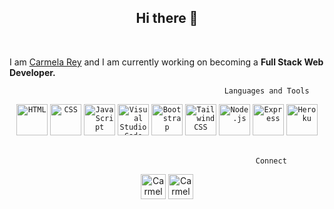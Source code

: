 
<h2 align="center"> Hi there 👋</h2>
		   <br>


I am [Carmela Rey](https://github.com/Cdrcar/Portfolio-CarmelaRey) and I am currently working on becoming a **Full Stack Web Developer.**


	                                                Languages and Tools 
		 

		   
<div align="center">
	<code><img height="50" src="https://user-images.githubusercontent.com/25181517/192158954-f88b5814-d510-4564-b285-dff7d6400dad.png" alt="HTML" title="HTML" /></code>
	<code><img height="50" src="https://user-images.githubusercontent.com/25181517/183898674-75a4a1b1-f960-4ea9-abcb-637170a00a75.png" alt="CSS" title="CSS" /></code>
	<code><img height="50" src="https://user-images.githubusercontent.com/25181517/117447155-6a868a00-af3d-11eb-9cfe-245df15c9f3f.png" alt="JavaScript" title="JavaScript" /></code>
	<code><img height="50" src="https://user-images.githubusercontent.com/25181517/192108891-d86b6220-e232-423a-bf5f-90903e6887c3.png" alt="Visual Studio Code" title="Visual Studio Code" /></code>
	<code><img height="50" src="https://user-images.githubusercontent.com/25181517/183898054-b3d693d4-dafb-4808-a509-bab54cf5de34.png" alt="Bootstrap" title="Bootstrap" /></code>
	<code><img height="50" src="https://user-images.githubusercontent.com/25181517/202896760-337261ed-ee92-4979-84c4-d4b829c7355d.png" alt="Tailwind CSS" title="Tailwind CSS" /></code>
	<code><img height="50" src="https://user-images.githubusercontent.com/25181517/183568594-85e280a7-0d7e-4d1a-9028-c8c2209e073c.png" alt="Node.js" title="Node.js" /></code>
	<code><img height="50" src="https://user-images.githubusercontent.com/25181517/183859966-a3462d8d-1bc7-4880-b353-e2cbed900ed6.png" alt="Express" title="Express" /></code>
	<code><img height="50" src="https://user-images.githubusercontent.com/117651175/228822470-a3693c21-acf4-4a66-9893-c69d0cb944d0.png" alt="Heroku"  title="Heroku" /></code>
	</div>
		   		  		
<br>



   


	                                                       Connect
 <div align="center">
<a href="https://www.linkedin.com/in/carmelarey/" rel="nofollow"><img height="40" alt="Carmela's LinkedIN" src="https://www.flaticon.com/free-icon/linkedin_3536505?term=linkedin&page=1&position=1&origin=search&related_id=3536505" style="max-width: 100%;" style="max-width: 100%;"></a>
	<a href="mailto:carmela881@outlook.com" rel="nofollow"> <img  height="40" alt="Carmela's LinkedIN"  src="https://user-images.githubusercontent.com/117651175/228826082-a329c015-eef3-4be6-84d4-42fce4ab683a.png" style="max-width: 100%;"></a>
</div>




<!--
**Cdrcar/Cdrcar** is a ✨ _special_ ✨ repository because its `README.md` (this file) appears on your GitHub profile.


![mailto:carmela881@outlook.com](https://user-images.githubusercontent.com/117651175/227233507-3f38f957-bfdc-41e3-8253-395abd98c036.png)

Here are some ideas to get you started:

- 🔭 I’m currently working on ...
- 🌱 I’m currently learning ...
- 👯 I’m looking to collaborate on ...
- 🤔 I’m looking for help with ...
- 💬 Ask me about ...
- 📫 How to reach me: ...
- 😄 Pronouns: ...
- ⚡ Fun fact: ...

<a href="https://www.instagram.com/carmelaarey/?next=%2F/" rel="nofollow"><img  height="40" alt="Carmela's Instagram" src="https://raw.githubusercontent.com/hussainweb/hussainweb/main/icons/instagram.png" style="max-width: 100%;"></a>


![html-5 (1)](https://user-images.githubusercontent.com/117651175/228794516-856622e8-0df1-4fde-a97d-64a92edf0b05.png)
![css3](https://user-images.githubusercontent.com/117651175/227210448-b57078e4-d138-4d77-ad5a-a829a4808394.png)
![javascript](https://user-images.githubusercontent.com/117651175/227210659-d32e7636-0448-4083-a258-45156edb302e.png)
![jquery](https://user-images.githubusercontent.com/117651175/227211310-0b1088b4-92b3-4c9f-847b-2778031d2b10.png)
![nodejs](https://user-images.githubusercontent.com/117651175/227211621-25435d7e-8c74-44a8-a3ac-90d3e3c7f9ca.png)
-->
